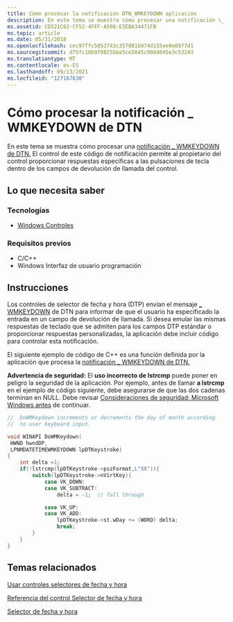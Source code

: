 ```yaml
---
title: Cómo procesar la notificación DTN_WMKEYDOWN aplicación
description: En este tema se muestra cómo procesar una notificación \_ WMKEYDOWN de DTN. El control de este código de notificación permite al propietario del control proporcionar respuestas específicas a las pulsaciones de tecla dentro de los campos de devolución de llamada del control.
ms.assetid: CD521C62-CF52-4FFF-A598-E5EBA34471FB
ms.topic: article
ms.date: 05/31/2018
ms.openlocfilehash: cec97ffc5853743c357081b974d155ee0e0977d1
ms.sourcegitcommit: d75fc10b9f0825bbe5ce5045c90d4045e3c53243
ms.translationtype: MT
ms.contentlocale: es-ES
ms.lasthandoff: 09/13/2021
ms.locfileid: "127167630"
---
```

# <a name="how-to-process-the-dtn_wmkeydown-notification"></a>Cómo procesar la notificación \_ WMKEYDOWN de DTN

En este tema se muestra cómo procesar una [notificación \_ WMKEYDOWN de DTN.](dtn-wmkeydown.md) El control de este código de notificación permite al propietario del control proporcionar respuestas específicas a las pulsaciones de tecla dentro de los campos de devolución de llamada del control.

## <a name="what-you-need-to-know"></a>Lo que necesita saber

### <a name="technologies"></a>Tecnologías

-   [Windows Controles](window-controls.md)

### <a name="prerequisites"></a>Requisitos previos

-   C/C++
-   Windows Interfaz de usuario programación

## <a name="instructions"></a>Instrucciones


Los controles de selector de fecha y hora (DTP) envían el mensaje [ \_ WMKEYDOWN](dtn-wmkeydown.md) de DTN para informar de que el usuario ha especificado la entrada en un campo de devolución de llamada. Si desea emular las mismas respuestas de teclado que se admiten para los campos DTP estándar o proporcionar respuestas personalizadas, la aplicación debe incluir código para controlar esta notificación.

El siguiente ejemplo de código de C++ es una función definida por la aplicación que procesa la [notificación \_ WMKEYDOWN de DTN.](dtn-wmkeydown.md)

**Advertencia de seguridad:** El **uso incorrecto de lstrcmp** puede poner en peligro la seguridad de la aplicación. Por ejemplo, antes de llamar **a lstrcmp** en el ejemplo de código siguiente, debe asegurarse de que las dos cadenas terminan en NULL. Debe revisar [Consideraciones de seguridad: Microsoft Windows antes](sec-comctls.md) de continuar.



```C++
//  DoWMKeydown increments or decrements the day of month according 
//  to user keyboard input.

void WINAPI DoWMKeydown(
 HWND hwndDP,
 LPNMDATETIMEWMKEYDOWN lpDTKeystroke)
{
    int delta =1;
    if(!lstrcmp(lpDTKeystroke->pszFormat,L"XX")){
        switch(lpDTKeystroke->nVirtKey){
            case VK_DOWN:
            case VK_SUBTRACT:
                delta = -1;  // fall through

            case VK_UP:
            case VK_ADD:
                lpDTKeystroke->st.wDay += (WORD) delta;
                break;
        }
    }
}
```



## <a name="related-topics"></a>Temas relacionados

<dl> <dt>

[Usar controles selectores de fecha y hora](using-date-and-time-picker.md)
</dt> <dt>

[Referencia del control Selector de fecha y hora](bumper-date-and-time-picker-date-and-time-picker-control-reference.md)
</dt> <dt>

[Selector de fecha y hora](date-and-time-picker-control-reference.md)
</dt> </dl>

 

 




